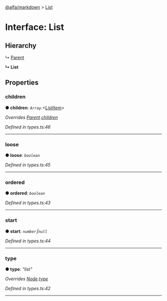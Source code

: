 [@alfa/markdown](../README.md) > [List](../interfaces/list.md)

# Interface: List

## Hierarchy

↳ [Parent](parent.md)

**↳ List**

## Properties

<a id="children"></a>

### children

**● children**: _`Array`.<[ListItem](listitem.md)>_

_Overrides [Parent](parent.md).[children](parent.md#children)_

_Defined in types.ts:46_

---

<a id="loose"></a>

### loose

**● loose**: _`boolean`_

_Defined in types.ts:45_

---

<a id="ordered"></a>

### ordered

**● ordered**: _`boolean`_

_Defined in types.ts:43_

---

<a id="start"></a>

### start

**● start**: _`number`⎮`null`_

_Defined in types.ts:44_

---

<a id="type"></a>

### type

**● type**: _"list"_

_Overrides [Node](node.md).[type](node.md#type)_

_Defined in types.ts:42_

---
